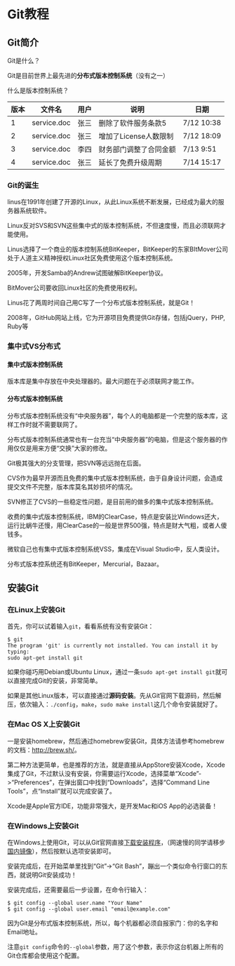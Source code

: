 # Git教程

## Git简介

Git是什么？

Git是目前世界上最先进的**分布式版本控制系统**（没有之一）

什么是版本控制系统？

| 版本 | 文件名      | 用户 | 说明                   | 日期       |
| - | ----------- | ---- | ---------------------- | ---------- |
| 1    | service.doc | 张三 | 删除了软件服务条款5    | 7/12 10:38 |
| 2    | service.doc | 张三 | 增加了License人数限制  | 7/12 18:09 |
| 3    | service.doc | 李四 | 财务部门调整了合同金额 | 7/13 9:51  |
| 4    | service.doc | 张三 | 延长了免费升级周期     | 7/14 15:17 |

### Git的诞生

linus在1991年创建了开源的Linux，从此Linux系统不断发展，已经成为最大的服务器系统软件。

Linux反对SVS和SVN这些集中式的版本控制系统，不但速度慢，而且必须联网才能使用。

Linus选择了一个商业的版本控制系统BitKeeper，BitKeeper的东家BItMover公司处于人道主义精神授权Linux社区免费使用这个版本控制系统。

2005年，开发Samba的Andrew试图破解BitKeeper协议。

BitMover公司要收回Linux社区的免费使用权利。

Linus花了两周时间自己用C写了一个分布式版本控制系统，就是Git！

2008年，GitHub网站上线，它为开源项目免费提供Git存储，包括jQuery，PHP, Ruby等

###  集中式VS分布式

#### 集中式版本控制系统

版本库是集中存放在中央处理器的。最大问题在于必须联网才能工作。

#### 分布式版本控制系统

分布式版本控制系统没有“中央服务器”，每个人的电脑都是一个完整的版本库，这样工作时就不需要联网了。

分布式版本控制系统通常也有一台充当“中央服务器”的电脑，但是这个服务器的作用仅仅是用来方便“交换”大家的修改。

Git极其强大的分支管理，把SVN等远远抛在后面。

CVS作为最早开源而且免费的集中式版本控制系统，由于自身设计问题，会造成提交文件不完整，版本库莫名其妙损坏的情况。

SVN修正了CVS的一些稳定性问题，是目前用的做多的集中式版本控制系统。

收费的集中式版本控制系统，IBM的ClearCase，特点是安装比Windows还大，运行比蜗牛还慢，用ClearCase的一般是世界500强，特点是财大气粗，或者人傻钱多。

微软自己也有集中式版本控制系统VSS，集成在Visual Studio中，反人类设计。

分布式版本控系统还有BitKeeper，Mercurial，Bazaar。

## 安装Git

### 在Linux上安装Git

首先，你可以试着输入`git`，看看系统有没有安装Git：

```shell
$ git
The program 'git' is currently not installed. You can install it by typing:
sudo apt-get install git
```

如果你碰巧用Debian或Ubuntu Linux，通过一条`sudo apt-get install git`就可以直接完成Git的安装，非常简单。 

如果是其他Linux版本，可以直接通过**源码安装**。先从Git官网下载源码，然后解压，依次输入：`./config`，`make`，`sudo make install`这几个命令安装就好了。

### 在Mac OS X上安装Git

一是安装homebrew，然后通过homebrew安装Git，具体方法请参考homebrew的文档：<http://brew.sh/>。

第二种方法更简单，也是推荐的方法，就是直接从AppStore安装Xcode，Xcode集成了Git，不过默认没有安装，你需要运行Xcode，选择菜单“Xcode”->“Preferences”，在弹出窗口中找到“Downloads”，选择“Command Line Tools”，点“Install”就可以完成安装了。


Xcode是Apple官方IDE，功能非常强大，是开发Mac和iOS App的必选装备！

### 在Windows上安装Git

在Windows上使用Git，可以从Git官网直接[下载安装程序](https://git-scm.com/downloads)，（网速慢的同学请移步[国内镜像](https://pan.baidu.com/s/1kU5OCOB#list/path=%2Fpub%2Fgit)），然后按默认选项安装即可。

安装完成后，在开始菜单里找到“Git”->“Git Bash”，蹦出一个类似命令行窗口的东西，就说明Git安装成功！


安装完成后，还需要最后一步设置，在命令行输入：

```
$ git config --global user.name "Your Name"
$ git config --global user.email "email@example.com"
```

因为Git是分布式版本控制系统，所以，每个机器都必须自报家门：你的名字和Email地址。

注意`git config`命令的`--global`参数，用了这个参数，表示你这台机器上所有的Git仓库都会使用这个配置。

